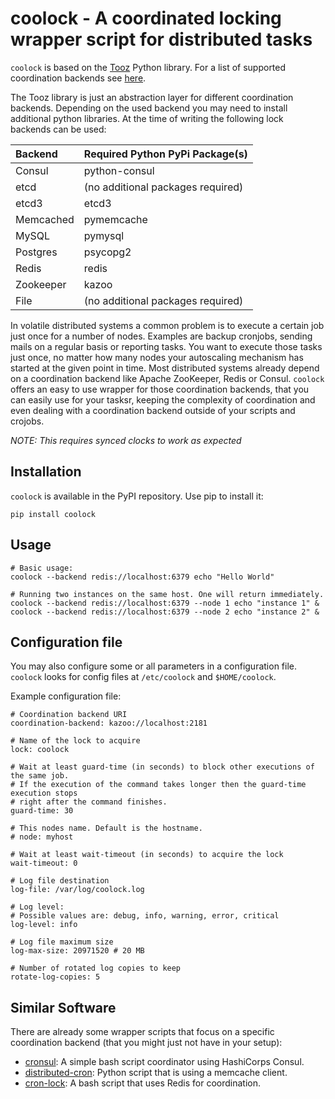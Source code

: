 # coolock - A coordinated locking wrapper script for distributed tasks
`coolock` is based on the [Tooz](https://github.com/openstack/tooz) Python
library. For a list of supported coordination backends see
[here](https://docs.openstack.org/developer/tooz/compatibility.html#locking).

The Tooz library is just an abstraction layer for different coordination
backends. Depending on the used backend you may need to install additional
python libraries. At the time of writing the following lock backends can be
used:

|Backend|Required Python PyPi Package(s)|
|:---    |:---                            |
|Consul|python-consul|
|etcd|(no additional packages required)|
|etcd3|etcd3|
|Memcached|pymemcache|
|MySQL|pymysql|
|Postgres|psycopg2|
|Redis|redis|
|Zookeeper|kazoo|
|File|(no additional packages required)|

In volatile distributed systems a common problem is to execute a certain
job just once for a number of nodes. Examples are backup cronjobs, sending
mails on a regular basis or reporting tasks. You want to execute those tasks
just once, no matter how many nodes your autoscaling mechanism has started at
the given point in time. Most distributed systems already depend on a
coordination backend like Apache ZooKeeper, Redis or Consul.
`coolock` offers an easy to use wrapper for those coordination backends,
that you can easily use for your tasksr, keeping the complexity of
coordination and even dealing with a coordination backend outside of
your scripts and crojobs.

*NOTE: This requires synced clocks to work as expected*

## Installation
`coolock` is available in the PyPI repository. Use pip to install it:
```
pip install coolock
```

## Usage
```
# Basic usage:
coolock --backend redis://localhost:6379 echo "Hello World"

# Running two instances on the same host. One will return immediately.
coolock --backend redis://localhost:6379 --node 1 echo "instance 1" &
coolock --backend redis://localhost:6379 --node 2 echo "instance 2" &
```

## Configuration file
You may also configure some or all parameters in a configuration file.
`coolock` looks for config files at `/etc/coolock` and `$HOME/coolock`.

Example configuration file:
```
# Coordination backend URI
coordination-backend: kazoo://localhost:2181

# Name of the lock to acquire
lock: coolock

# Wait at least guard-time (in seconds) to block other executions of the same job.
# If the execution of the command takes longer then the guard-time execution stops
# right after the command finishes.
guard-time: 30

# This nodes name. Default is the hostname.
# node: myhost

# Wait at least wait-timeout (in seconds) to acquire the lock
wait-timeout: 0

# Log file destination
log-file: /var/log/coolock.log

# Log level:
# Possible values are: debug, info, warning, error, critical
log-level: info

# Log file maximum size
log-max-size: 20971520 # 20 MB

# Number of rotated log copies to keep
rotate-log-copies: 5
```

## Similar Software
There are already some wrapper scripts that focus on a specific
coordination backend (that you might just not have in your setup):
* [cronsul](https://github.com/EvanKrall/cronsul): A simple bash script
  coordinator using HashiCorps Consul.
* [distributed-cron](https://github.com/whitehats/distributed-cron):
  Python script that is using a memcache client.
* [cron-lock](https://github.com/kvz/cronlock): A bash script that uses
  Redis for coordination.

